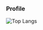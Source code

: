 ### Profile

![Top Langs](https://github-readme-stats.vercel.app/api/top-langs/?username=reebix&layout=compact&theme=dark)
